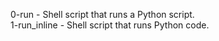 0-run - Shell script that runs a Python script.  
1-run_inline - Shell script that runs Python code.   
